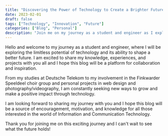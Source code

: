 ```yaml
---
title: "Discovering the Power of Technology to Create a Brighter Future"
date: 2023-02-01
draft: false
tags: ["Technology", "Innovation", "Future"]
categories: ["Blog", "Personal"]
description: "Join me on my journey as a student and engineer as I explore the limitless potential of technology and its ability to shape a better future. Follow along for inspiration, motivation, and knowledge in the world of Information and Communication Technology."
---
```


Hello and welcome to my journey as a student and engineer, where I will be exploring the limitless potential 
of technology and its ability to shape a better future. I am excited to share my knowledge, experiences, and 
projects with you all and I hope this blog will be a platform for collaboration and inspiration. 

From my studies at Deutsche Telekom to my involvement in the Finkwarder Speeldeel choir group and personal 
projects in web design and photography/videography, I am constantly seeking new ways to grow and make a 
positive impact through technology.

I am looking forward to sharing my journey with you and I hope this blog will be a source of encouragement, 
motivation, and knowledge for all those interested in the world of Information and Communication Technology.

Thank you for joining me on this exciting journey and I can't wait to see what the future holds!


